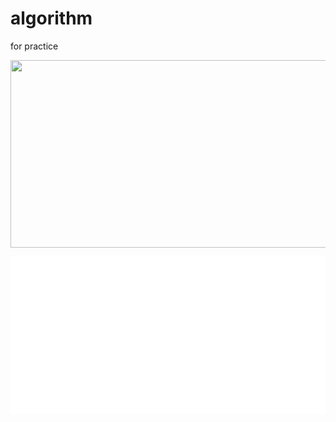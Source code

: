 # algorithm
for practice

<img
src="https://render.gitanimals.org/farms/leedongkyu0407"
width="600"
height="300"
/>

<svg width="600" height="300" viewBox="0 0 600 300" fill="none" xmlns="http://www.w3.org/2000/svg"><rect width="600" height="300" fill="white"/></svg>
